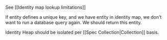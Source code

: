 See [[Identity map lookup limitations]]

If entity defines a unique key, and we have entity in identity map, we don't want to run a database query again. We should return this entity.

Identity Heap should be isolated per [[Spec Collection|Collection]] basis.
